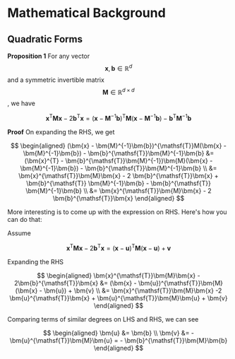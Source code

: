 # Mathematical Background

## Quadratic Forms

**Proposition 1** For any vector $$\bm{x}, \bm{b} \in \mathbb{R}^d$$ and a symmetric invertible matrix $$\bm{M} \in \mathbb{R}^{d\times d}$$, we have

$$
\bm{x}^{\mathsf{T}}\bm{M}\bm{x} - 2\bm{b}^{\mathsf{T}}\bm{x} = (\bm{x} - \bm{M}^{-1}\bm{b})^{\mathsf{T}}\bm{M}(\bm{x} - \bm{M}^{-1}\bm{b}) - \bm{b}^{\mathsf{T}}\bm{M}^{-1}\bm{b}
$$

**Proof** On expanding the RHS, we get

$$
\begin{aligned}
(\bm{x} - \bm{M}^{-1}\bm{b})^{\mathsf{T}}M(\bm{x} - \bm{M}^{-1}\bm{b}) - \bm{b}^{\mathsf{T}}\bm{M}^{-1}\bm{b} &= (\bm{x}^{T} - \bm{b}^{\mathsf{T}}\bm{M}^{-1})\bm{M}(\bm{x} - \bm{M}^{-1}\bm{b}) - \bm{b}^{\mathsf{T}}\bm{M}^{-1}\bm{b} \\
&= \bm{x}^{\mathsf{T}}\bm{M}\bm{x} - 2 \bm{b}^{\mathsf{T}}\bm{x} + \bm{b}^{\mathsf{T}} \bm{M}^{-1}\bm{b} - \bm{b}^{\mathsf{T}} \bm{M}^{-1}\bm{b} \\
&= \bm{x}^{\mathsf{T}}\bm{M}\bm{x} - 2 \bm{b}^{\mathsf{T}}\bm{x}
\end{aligned}
$$

More interesting is to come up with the expression on RHS. Here's how you can do that:

Assume

$$
\bm{x}^{\mathsf{T}}\bm{M}\bm{x} - 2\bm{b}^{\mathsf{T}}\bm{x} = (\bm{x} - \bm{u})^{\mathsf{T}}\bm{M}(\bm{x} - \bm{u}) + \bm{v} \tag{Pause to see why this is the right form for RHS!}
$$

Expanding the RHS

$$
\begin{aligned}
\bm{x}^{\mathsf{T}}\bm{M}\bm{x} - 2\bm{b}^{\mathsf{T}}\bm{x} 
    &= (\bm{x} - \bm{u})^{\mathsf{T}}\bm{M}(\bm{x} - \bm{u}) + \bm{v} \\
    &= \bm{x}^{\mathsf{T}}\bm{M}\bm{x} -2 \bm{u}^{\mathsf{T}}\bm{x} + \bm{u}^{\mathsf{T}}\bm{M}\bm{u} + \bm{v}
\end{aligned}
$$

Comparing terms of similar degrees on LHS and RHS, we can see

$$
\begin{aligned}
\bm{u} &= \bm{b} \\
\bm{v} &= - \bm{u}^{\mathsf{T}}\bm{M}\bm{u} = - \bm{b}^{\mathsf{T}}\bm{M}\bm{b}
\end{aligned}
$$ 
